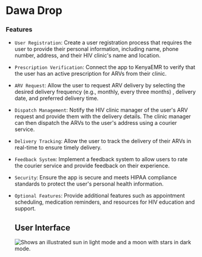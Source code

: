 # Dawa Drop

### Features

- `User Registration`: Create a user registration process that
  requires the user to provide their personal information, including
  name, phone number, address, and their HIV clinic's name and
  location.

- `Prescription Verification`: Connect the app to KenyaEMR to verify
  that the user has an active prescription for ARVs from their clinic.

- `ARV Request`: Allow the user to request ARV delivery by selecting
  the desired delivery frequency (e.g., monthly, every three months)
  , delivery date, and preferred delivery time.

- `Dispatch Management`: Notify the HIV clinic manager of the user's
  ARV request and provide them with the delivery details. The clinic
  manager can then dispatch the ARVs to the user's address using a
  courier service.

- `Delivery Tracking`: Allow the user to track the delivery of their
  ARVs in real-time to ensure timely delivery.

- `Feedback System`: Implement a feedback system to allow users to
  rate the courier service and provide feedback on their experience.

- `Security`: Ensure the app is secure and meets HIPAA compliance
  standards to protect the user's personal health information.

- `Optional Features`: Provide additional features such as appointment
  scheduling, medication reminders, and resources for HIV education
  and support.

  ## User Interface

    <picture>
  <img alt="Shows an illustrated sun in light mode and a moon with stars in dark mode." src="./images/collage.jpg">
  </picture>
